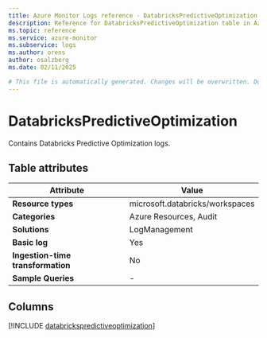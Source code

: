 ```yaml
---
title: Azure Monitor Logs reference - DatabricksPredictiveOptimization
description: Reference for DatabricksPredictiveOptimization table in Azure Monitor Logs.
ms.topic: reference
ms.service: azure-monitor
ms.subservice: logs
ms.author: orens
author: osalzberg
ms.date: 02/11/2025

# This file is automatically generated. Changes will be overwritten. Do not change this file directly.
---
```


# DatabricksPredictiveOptimization

Contains Databricks Predictive Optimization logs.


## Table attributes

|Attribute|Value|
|---|---|
|**Resource types**|microsoft.databricks/workspaces|
|**Categories**|Azure Resources, Audit|
|**Solutions**| LogManagement|
|**Basic log**|Yes|
|**Ingestion-time transformation**|No|
|**Sample Queries**|-|



## Columns
  
[!INCLUDE [databrickspredictiveoptimization](~/reusable-content/ce-skilling/azure/includes/azure-monitor/reference/tables/databrickspredictiveoptimization-include.md)]
